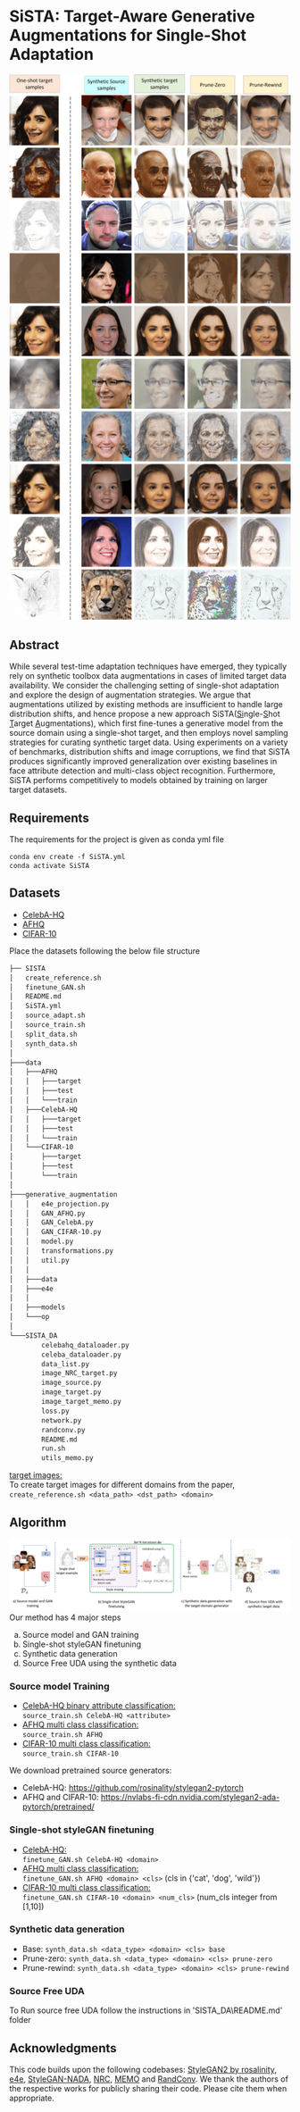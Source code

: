 # SiSTA: Target-Aware Generative Augmentations for Single-Shot Adaptation


![alt text](/figs/teaser.png)


## Abstract

While several test-time adaptation techniques have emerged, they typically rely on synthetic toolbox data augmentations in cases of limited target data availability. We consider the challenging setting of single-shot adaptation and explore the design of augmentation strategies. We argue that augmentations utilized by existing methods are insufficient to handle large distribution shifts, and hence propose a new approach SiSTA(<ins>Si</ins>ngle-<ins>S</ins>hot <ins>T</ins>arget <ins>A</ins>ugmentations), which first fine-tunes a generative model from the source domain using a single-shot target, and then employs novel sampling strategies for curating synthetic target data. Using experiments on a variety of benchmarks, distribution shifts and image corruptions, we find that SiSTA produces significantly improved generalization over existing baselines in face attribute detection and multi-class object recognition. Furthermore, SiSTA performs competitively to models obtained by training on larger target datasets.

## Requirements
The requirements for the project is given as conda yml file
```
conda env create -f SiSTA.yml
conda activate SiSTA
```

## Datasets
- [CelebA-HQ](http://mmlab.ie.cuhk.edu.hk/projects/CelebA/CelebAMask_HQ.html) 
- [AFHQ](https://github.com/clovaai/stargan-v2) 
- [CIFAR-10](https://www.cs.toronto.edu/~kriz/cifar.html) 


Place the datasets following the below file structure
```bash
├── SISTA
│   create_reference.sh
│   finetune_GAN.sh
│   README.md
│   SiSTA.yml
│   source_adapt.sh
│   source_train.sh
│   split_data.sh
│   synth_data.sh
│   
├───data
│   ├───AFHQ
│   │   ├───target
│   │   ├───test
│   │   └───train
│   ├───CelebA-HQ
│   │   ├───target
│   │   ├───test
│   │   └───train
│   └───CIFAR-10
│       ├───target
│       ├───test
│       └───train
│       
├───generative_augmentation
│   │   e4e_projection.py
│   │   GAN_AFHQ.py
│   │   GAN_CelebA.py
│   │   GAN_CIFAR-10.py
│   │   model.py
│   │   transformations.py
│   │   util.py
│   │
│   ├───data
│   ├───e4e
│   │
│   ├───models
│   └───op
│
└───SISTA_DA
        celebahq_dataloader.py
        celeba_dataloader.py
        data_list.py
        image_NRC_target.py
        image_source.py
        image_target.py
        image_target_memo.py
        loss.py
        network.py
        randconv.py
        README.md
        run.sh
        utils_memo.py
```

<ins>target images:</ins></br>
To create target images for different domains from the paper,
    `create_reference.sh <data_path> <dst_path> <domain>` 

## Algorithm
 
![alt text](figs/pipeline.png)
Our method has 4 major steps

<ol type="a">
  <li>Source model and GAN training</li>
  <li>Single-shot styleGAN finetuning</li>
  <li>Synthetic data generation</li>
  <li>Source Free UDA using the synthetic data</li>
</ol>

### Source model Training
- <ins>CelebA-HQ binary attribute classification:</ins> <br /> `source_train.sh CelebA-HQ <attribute>`
- <ins>AFHQ multi class classification:</ins> <br /> `source_train.sh AFHQ`
- <ins>CIFAR-10 multi class classification:</ins> <br /> `source_train.sh CIFAR-10`


We download pretrained source generators:
- CelebA-HQ: https://github.com/rosinality/stylegan2-pytorch
- AFHQ and CIFAR-10: https://nvlabs-fi-cdn.nvidia.com/stylegan2-ada-pytorch/pretrained/

### Single-shot styleGAN finetuning

- <ins>CelebA-HQ:</ins> <br /> `finetune_GAN.sh CelebA-HQ <domain>`
- <ins>AFHQ multi class classification:</ins> <br /> `finetune_GAN.sh AFHQ <domain> <cls>` (cls in {'cat', 'dog', 'wild'})
- <ins>CIFAR-10 multi class classification:</ins> <br /> `finetune_GAN.sh CIFAR-10 <domain> <num_cls>` (num_cls integer from [1,10])

### Synthetic data generation
- Base: `synth_data.sh <data_type> <domain> <cls> base`
- Prune-zero: `synth_data.sh <data_type> <domain> <cls> prune-zero`
- Prune-rewind: `synth_data.sh <data_type> <domain> <cls> prune-rewind`

### Source Free UDA
To Run source free UDA follow the instructions in 'SISTA_DA\README.md' folder


## Acknowledgments
This code builds upon the following codebases: [StyleGAN2 by rosalinity](https://github.com/rosinality/stylegan2-pytorch), [e4e](https://github.com/omertov/encoder4editing), [StyleGAN-NADA](https://github.com/rinongal/StyleGAN-nada), [NRC](https://github.com/Albert0147/NRC_SFDA), [MEMO](https://github.com/zhangmarvin/memo/) and [RandConv](https://github.com/wildphoton/RandConv). 
We thank the authors of the respective works for publicly sharing their code. Please cite them when appropriate.
